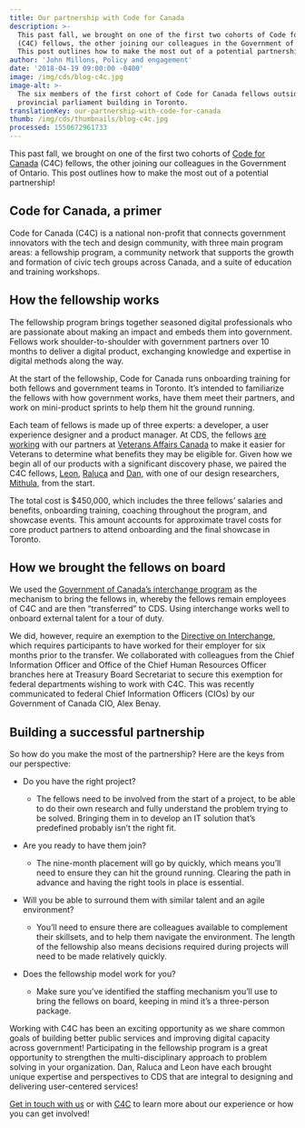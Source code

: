 ```yaml
---
title: Our partnership with Code for Canada
description: >-
  This past fall, we brought on one of the first two cohorts of Code for Canada
  (C4C) fellows, the other joining our colleagues in the Government of Ontario.
  This post outlines how to make the most out of a potential partnership!
author: 'John Millons, Policy and engagement'
date: '2018-04-19 09:00:00 -0400'
image: /img/cds/blog-c4c.jpg
image-alt: >-
  The six members of the first cohort of Code for Canada fellows outside the
  provincial parliament building in Toronto.
translationKey: our-partnership-with-code-for-canada
thumb: /img/cds/thumbnails/blog-c4c.jpg
processed: 1550672961733
---
```


This past fall, we brought on one of the first two cohorts of [Code for Canada](https://codefor.ca/) (C4C) fellows, the other joining our colleagues in the Government of Ontario. This post outlines how to make the most out of a potential partnership!

## Code for Canada, a primer

Code for Canada (C4C) is a national non-profit that connects government innovators with the tech and design community, with three main program areas: a fellowship program, a community network that supports the growth and formation of civic tech groups across Canada, and a suite of education and training workshops.

## How the fellowship works

The fellowship program brings together seasoned digital professionals who are passionate about making an impact and embeds them into government. Fellows work shoulder-to-shoulder with government partners over 10 months to deliver a digital product, exchanging knowledge and expertise in digital methods along the way.

At the start of the fellowship, Code for Canada runs onboarding training for both fellows and government teams in Toronto. It’s intended to familiarize the fellows with how government works, have them meet their partners, and work on mini-product sprints to help them hit the ground running.

Each team of fellows is made up of three experts: a developer, a user experience designer and a product manager. At CDS, the fellows [are working](https://medium.com/code-for-canada/benefits-at-a-glance-aee020d224f8) with our partners at [Veterans Affairs Canada](https://www.canada.ca/en/veterans-affairs-canada.html) to make it easier for Veterans to determine what benefits they may be eligible for. Given how we begin all of our products with a significant discovery phase, we paired the C4C fellows, [Leon](https://twitter.com/le0nL), [Raluca](https://twitter.com/eneraluca) and [Dan](https://twitter.com/danprime), with one of our design researchers, [Mithula](https://twitter.com/MithulaNaik), from the start.

The total cost is $450,000, which includes the three fellows’ salaries and benefits, onboarding training, coaching throughout the program, and showcase events. This amount accounts for approximate travel costs for core product partners to attend onboarding and the final showcase in Toronto.

## How we brought the fellows on board

We used the [Government of Canada’s interchange program](https://www.canada.ca/en/treasury-board-secretariat/services/professional-development/interchange-canada.html) as the mechanism to bring the fellows in, whereby the fellows remain employees of C4C and are then “transferred” to CDS. Using interchange works well to onboard external talent for a tour of duty.

We did, however, require an exemption to the [Directive on Interchange](https://www.tbs-sct.gc.ca/pol/doc-eng.aspx?id=12553), which requires participants to have worked for their employer for six months prior to the transfer. We collaborated with colleagues from the Chief Information Officer and Office of the Chief Human Resources Officer branches here at Treasury Board Secretariat to secure this exemption for federal departments wishing to work with C4C. This was recently communicated to federal Chief Information Officers (CIOs) by our Government of Canada CIO, Alex Benay.

## Building a successful partnership

So how do you make the most of the partnership? Here are the keys from our perspective:

* Do you have the right project?

  * The fellows need to be involved from the start of a project, to be able to do their own research and fully understand the problem trying to be solved. Bringing them in to develop an IT solution that’s predefined probably isn’t the right fit.

* Are you ready to have them join?
  * The nine-month placement will go by quickly, which means you’ll need to ensure they can hit the ground running. Clearing the path in advance and having the right tools in place is essential.
* Will you be able to surround them with similar talent and an agile environment?
  * You’ll need to ensure there are colleagues available to complement their skillsets, and to help them navigate the environment. The length of the fellowship also means decisions required during projects will need to be made relatively quickly.
* Does the fellowship model work for you?

  * Make sure you’ve identified the staffing mechanism you’ll use to bring the fellows on board, keeping in mind it’s a three-person package.

Working with C4C has been an exciting opportunity as we share common goals of building better public services and improving digital capacity across government! Participating in the fellowship program is a great opportunity to strengthen the multi-disciplinary approach to problem solving in your organization. Dan, Raluca and Leon have each brought unique expertise and perspectives to CDS that are integral to designing and delivering user-centered services!

[Get in touch with us](mailto:cds-snc@tbs-sct.gc.ca) or with [C4C](mailto:dorothy@codefor.ca) to learn more about our experience or how you can get involved!

